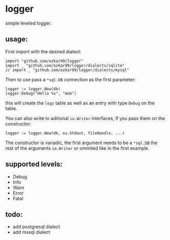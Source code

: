 # logger

simple leveled logger.

## usage:

First import with the desired dialect:  
```
import "github.com/ozkar99/logger"
import _ "github.com/ozkar99/logger/dialects/sqlite"
// import _ "github.com/ozkar99/logger/dialects/mysql"
```

Then to use pass a `*sql.DB` connection as the first parameter:
```
logger := logger.New(db)
logger.Debug("Hello %s", "mom")
```

this will create the `logs` table as well as an entry with type `Debug` on the table.  

You can also write to aditional `io.Writer` interfaces, if you pass them on the constructor: 
```
logger := logger.New(db, os.Stdout, fileHandle, ...)
```

The constructor is variadic, the first argument needs to be a `*sql.DB` the rest of the arguments  `io.Writer` or ommited like in the first example.

## supported levels:

- Debug
- Info
- Warn
- Error
- Fatal

## todo:
 - add postgresql dialect
 - add mssql dialect
